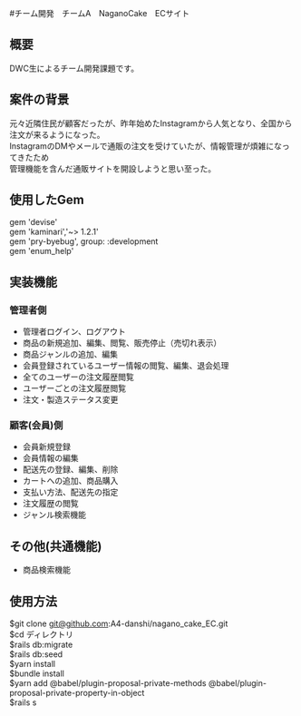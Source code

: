 #チーム開発　チームA　NaganoCake　ECサイト

## 概要
DWC生によるチーム開発課題です。

## 案件の背景

元々近隣住民が顧客だったが、昨年始めたInstagramから人気となり、全国から注文が来るようになった。  
InstagramのDMやメールで通販の注文を受けていたが、情報管理が煩雑になってきたため  
管理機能を含んだ通販サイトを開設しようと思い至った。  

## 使用したGem

gem 'devise'  
gem 'kaminari','~> 1.2.1'  
gem 'pry-byebug', group: :development  
gem 'enum_help'  

## **実装機能**

### 管理者側

- 管理者ログイン、ログアウト  
- 商品の新規追加、編集、閲覧、販売停止（売切れ表示）  
- 商品ジャンルの追加、編集  
- 会員登録されているユーザー情報の閲覧、編集、退会処理  
- 全てのユーザーの注文履歴閲覧  
- ユーザーごとの注文履歴閲覧  
- 注文・製造ステータス変更  

### 顧客(会員)側

- 会員新規登録  
- 会員情報の編集  
- 配送先の登録、編集、削除  
- カートへの追加、商品購入  
- 支払い方法、配送先の指定  
- 注文履歴の閲覧  
- ジャンル検索機能  

## その他(共通機能)

- 商品検索機能  

## 使用方法

 $git clone git@github.com:A4-danshi/nagano_cake_EC.git  
 $cd ディレクトリ  
 $rails db:migrate  
 $rails db:seed  
 $yarn install  
 $bundle install  
 $yarn add @babel/plugin-proposal-private-methods @babel/plugin-proposal-private-property-in-object  
 $rails s  